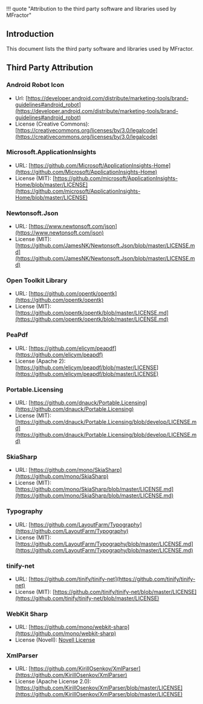 !!! quote "Attribution to the third party software and libraries used by MFractor"

## Introduction

This document lists the third party software and libraries used by MFractor.

## Third Party Attribution

### Android Robot Icon

 * Url: [https://developer.android.com/distribute/marketing-tools/brand-guidelines#android_robot](https://developer.android.com/distribute/marketing-tools/brand-guidelines#android_robot)
 * License (Creative Commons): [https://creativecommons.org/licenses/by/3.0/legalcode](https://creativecommons.org/licenses/by/3.0/legalcode)

### Microsoft.ApplicationInsights

 * URL: [https://github.com/Microsoft/ApplicationInsights-Home](https://github.com/Microsoft/ApplicationInsights-Home)
 * License (MIT): [https://github.com/microsoft/ApplicationInsights-Home/blob/master/LICENSE](https://github.com/microsoft/ApplicationInsights-Home/blob/master/LICENSE)

### Newtonsoft.Json

 * URL: [https://www.newtonsoft.com/json](https://www.newtonsoft.com/json)
 * License (MIT): [https://github.com/JamesNK/Newtonsoft.Json/blob/master/LICENSE.md](https://github.com/JamesNK/Newtonsoft.Json/blob/master/LICENSE.md)

### Open Toolkit Library

 * URL: [https://github.com/opentk/opentk](https://github.com/opentk/opentk)
 * License (MIT): [https://github.com/opentk/opentk/blob/master/LICENSE.md](https://github.com/opentk/opentk/blob/master/LICENSE.md)

### PeaPdf

 * URL: [https://github.com/elicym/peapdf](https://github.com/elicym/peapdf)
 * License (Apache 2): [https://github.com/elicym/peapdf/blob/master/LICENSE](https://github.com/elicym/peapdf/blob/master/LICENSE)

### Portable.Licensing

 * URL: [https://github.com/dnauck/Portable.Licensing](https://github.com/dnauck/Portable.Licensing)
 * License (MIT): [https://github.com/dnauck/Portable.Licensing/blob/develop/LICENSE.md](https://github.com/dnauck/Portable.Licensing/blob/develop/LICENSE.md)

### SkiaSharp

 * URL: [https://github.com/mono/SkiaSharp](https://github.com/mono/SkiaSharp)
 * License (MIT): [https://github.com/mono/SkiaSharp/blob/master/LICENSE.md](https://github.com/mono/SkiaSharp/blob/master/LICENSE.md)

### Typography

* URL: [https://github.com/LayoutFarm/Typography](https://github.com/LayoutFarm/Typography)
* License (MIT): [https://github.com/LayoutFarm/Typography/blob/master/LICENSE.md](https://github.com/LayoutFarm/Typography/blob/master/LICENSE.md)

### tinify-net

* URL: [https://github.com/tinify/tinify-net](https://github.com/tinify/tinify-net)
* License (MIT): [https://github.com/tinify/tinify-net/blob/master/LICENSE](https://github.com/tinify/tinify-net/blob/master/LICENSE)

### WebKit Sharp

 * URL: [https://github.com/mono/webkit-sharp](https://github.com/mono/webkit-sharp)
 * License (Novell): [Novell License](licenses/novell-license.txt)

### XmlParser

 * URL: [https://github.com/KirillOsenkov/XmlParser](https://github.com/KirillOsenkov/XmlParser)
 * License (Apache License 2.0):  [https://github.com/KirillOsenkov/XmlParser/blob/master/LICENSE](https://github.com/KirillOsenkov/XmlParser/blob/master/LICENSE)
